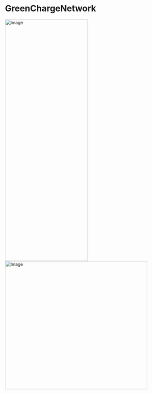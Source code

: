 # GreenChargeNetwork
<img width="273" height="794" alt="Image" src="https://github.com/user-attachments/assets/d3ca15f4-a8cb-4ecd-ad28-f9f6c7869231" />

<img width="468" height="421" alt="Image" src="https://github.com/user-attachments/assets/63c9bfe9-9bd6-4c60-b37f-f135ba5ea200" />
